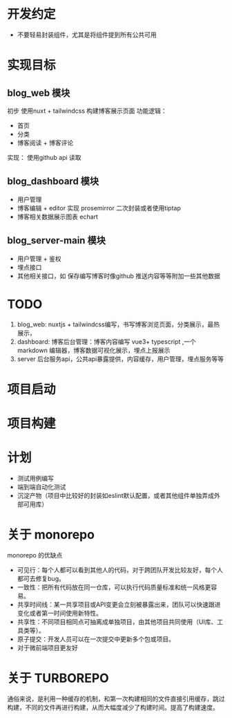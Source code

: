 
# 开发约定
+ 不要轻易封装组件，尤其是将组件提到所有公共可用



# 实现目标

## blog_web 模块

初步 使用nuxt + tailwindcss 构建博客展示页面
功能逻辑：
+ 首页
+ 分类
+ 博客阅读 + 博客评论


实现： 使用github api 读取

## blog_dashboard 模块
+ 用户管理
+ 博客编辑 + editor 实现 prosemirror 二次封装或者使用tiptap
+ 博客相关数据展示图表 echart 


## blog_server-main 模块
+ 用户管理 + 鉴权
+ 埋点接口
+ 其他相关接口，如 保存编写博客时像github 推送内容等等附加一些其他数据

# TODO

1. blog_web: nuxtjs + tailwindcss编写，书写博客浏览页面，分类展示，最热展示，
2. dashboard: 博客后台管理：博客内容编写 vue3+ typescript ,一个markdown 编辑器，博客数据可视化展示，埋点上报展示
3. server 后台服务api，公共api暴露提供，内容缓存，用户管理，埋点服务等等



# 项目启动





# 项目构建




# 计划

+ 测试用例编写
+ 端到端自动化测试
+ 沉淀产物（项目中比较好的封装如eslint默认配置，或者其他组件单独弄成外部可用库）

# 关于 monorepo

monorepo 的优缺点
+ 可见行：每个人都可以看到其他人的代码，对于跨团队开发比较友好，每个人都可去修复bug。
+ 一致性：把所有代码放在同一仓库，可以执行代码质量标准和统一风格更容易。
+ 共享时间线：某一共享项目或API变更会立刻被暴露出来，团队可以快速跟进变化或者第一时间使用新特性。
+ 共享性：不同项目相同点可抽离成单独项目，由其他项目共同使用（UI库、工具类等）。
+ 原子提交：开发人员可以在一次提交中更新多个包或项目。
+ 对于微前端项目更友好


# 关于 TURBOREPO

通俗来说，是利用一种缓存的机制，和第一次构建相同的文件直接引用缓存，跳过构建，不同的文件再进行构建，从而大幅度减少了构建时间。提高了构建速度。
